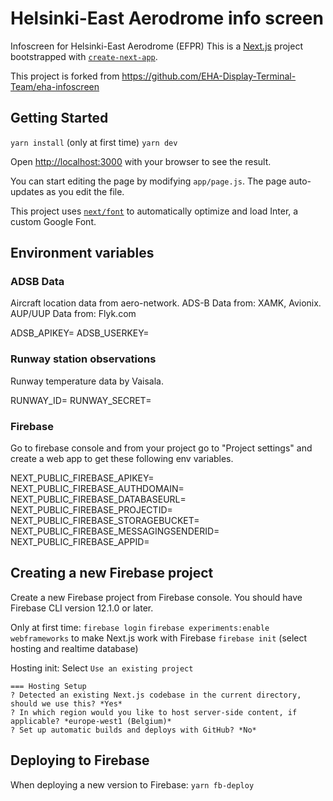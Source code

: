 # Helsinki-East Aerodrome info screen

Infoscreen for Helsinki-East Aerodrome (EFPR)
This is a [Next.js](https://nextjs.org/) project bootstrapped with [`create-next-app`](https://github.com/vercel/next.js/tree/canary/packages/create-next-app).

This project is forked from https://github.com/EHA-Display-Terminal-Team/eha-infoscreen

## Getting Started

`yarn install` (only at first time)
`yarn dev`

Open [http://localhost:3000](http://localhost:3000) with your browser to see the result.

You can start editing the page by modifying `app/page.js`. The page auto-updates as you edit the file.

This project uses [`next/font`](https://nextjs.org/docs/basic-features/font-optimization) to automatically optimize and load Inter, a custom Google Font.

## Environment variables

### ADSB Data

Aircraft location data from aero-network.
ADS-B Data from: XAMK, Avionix. AUP/UUP Data from: Flyk.com

ADSB_APIKEY=
ADSB_USERKEY=

### Runway station observations

Runway temperature data by Vaisala.

RUNWAY_ID=
RUNWAY_SECRET=

### Firebase

Go to firebase console and from your project go to "Project settings" and create a web app to get these following env variables.

NEXT_PUBLIC_FIREBASE_APIKEY=
NEXT_PUBLIC_FIREBASE_AUTHDOMAIN=
NEXT_PUBLIC_FIREBASE_DATABASEURL=
NEXT_PUBLIC_FIREBASE_PROJECTID=
NEXT_PUBLIC_FIREBASE_STORAGEBUCKET=
NEXT_PUBLIC_FIREBASE_MESSAGINGSENDERID=
NEXT_PUBLIC_FIREBASE_APPID=

## Creating a new Firebase project

Create a new Firebase project from Firebase console. You should have Firebase CLI version 12.1.0 or later.

Only at first time:
`firebase login`
`firebase experiments:enable webframeworks` to make Next.js work with Firebase
`firebase init` (select hosting and realtime database)

Hosting init:
Select `Use an existing project`

```
=== Hosting Setup
? Detected an existing Next.js codebase in the current directory, should we use this? *Yes*
? In which region would you like to host server-side content, if applicable? *europe-west1 (Belgium)*
? Set up automatic builds and deploys with GitHub? *No*
```

## Deploying to Firebase

When deploying a new version to Firebase:
`yarn fb-deploy`

